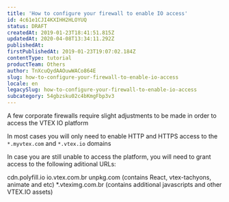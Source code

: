 ```yaml
---
title: 'How to configure your firewall to enable IO access'
id: 4c61e1CJI4KXIHH2HLOYUQ
status: DRAFT
createdAt: 2019-01-23T18:41:51.815Z
updatedAt: 2020-04-08T13:34:11.292Z
publishedAt: 
firstPublishedAt: 2019-01-23T19:07:02.184Z
contentType: tutorial
productTeam: Others
author: TnXcuQydAAOuwWACo864E
slug: how-to-configure-your-firewall-to-enable-io-access
locale: en
legacySlug: how-to-configure-your-firewall-to-enable-io-access
subcategory: 54gbzsku02c4bKmgFbp3v3
---
```


A few corporate firewalls require slight adjustments to be made in order to access the VTEX IO platform

In most cases you will only need to enable HTTP and HTTPS access to the  `*.myvtex.com` and `*.vtex.io` domains

In case you are still unable to access the platform, you will need to grant access to the following aditional URLs:

cdn.polyfill.io
io.vtex.com.br 
unpkg.com (contains React, vtex-tachyons, animate and etc)
*.vteximg.com.br (contains additional javascripts and other VTEX.IO assets)

